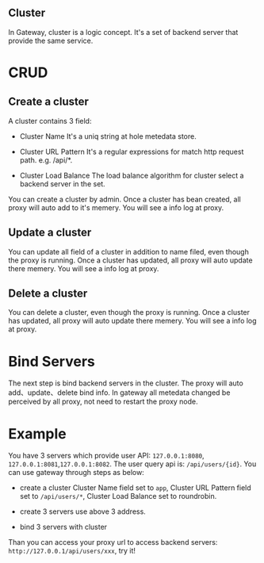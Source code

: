 Cluster
-------
In Gateway, cluster is a logic concept. It's a set of backend server that provide the same service.

# CRUD
## Create a cluster
A cluster contains 3 field:

* Cluster Name
  It's a uniq string at hole metedata store.

* Cluster URL Pattern
  It's a regular expressions for match http request path. e.g. /api/*.

* Cluster Load Balance
  The load balance algorithm for cluster select a backend server in the set.

You can create a cluster by admin. Once a cluster has bean created, all proxy will auto add to it's memery. You will see a info log at proxy.

## Update a cluster
You can update all field of a cluster in addition to name filed, even though the proxy is running. Once a cluster has updated, all proxy will auto update there memery. You will see a info log at proxy.

## Delete a cluster
You can delete a cluster, even though the proxy is running. Once a cluster has updated, all proxy will auto update there memery. You will see a info log at proxy.

# Bind Servers
The next step is bind backend servers in the cluster. The proxy will auto add、update、delete bind info. In gateway all metedata changed be perceived by all proxy, not need to restart the proxy node.

# Example
You have 3 servers which provide user API: `127.0.0.1:8080`, `127.0.0.1:8081`,`127.0.0.1:8082`. The user query api is: `/api/users/{id}`. You can use gateway through steps as below:

* create a cluster
  Cluster Name field set to `app`, Cluster URL Pattern field set to `/api/users/*`, Cluster Load Balance set to roundrobin.
  
* create 3 servers
  use above 3 address.

* bind 3 servers with cluster

Than you can access your proxy url to access backend servers: `http://127.0.0.1/api/users/xxx`, try it!